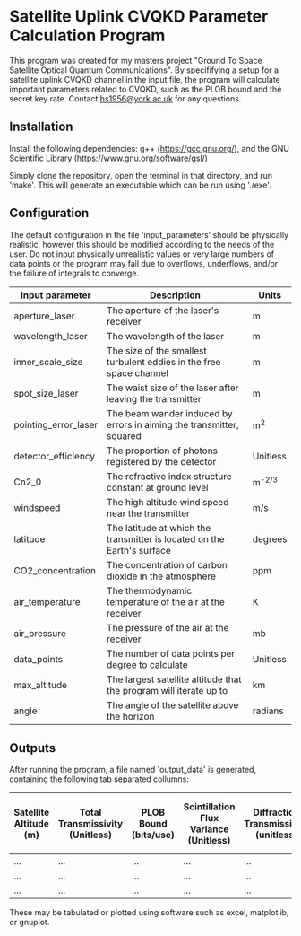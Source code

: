 # Satellite Uplink CVQKD Parameter Calculation Program

This program was created for my masters project "Ground To Space Satellite Optical Quantum Communications". By specififying a setup for a satellite uplink CVQKD channel in the input file, the program will calculate important parameters related to CVQKD, such as the PLOB bound and the secret key rate. Contact hs1956@york.ac.uk for any questions.

## Installation

Install the following dependencies: g++ (https://gcc.gnu.org/), and the GNU Scientific Library (https://www.gnu.org/software/gsl/)

Simply clone the repository, open the terminal in that directory, and run 'make'. This will generate an executable which can be run using './exe'.

## Configuration

The default configuration in the file 'input_parameters' should be physically realistic, however this should be modified according to the needs of the user. Do not input physically unrealistic values or very large numbers of data points or the program may fail due to overflows, underflows, and/or the failure of integrals to converge.

| Input parameter | Description | Units |
|----------|----------|----------|
| aperture_laser   | The aperture of the laser's receiver   | m   |
| wavelength_laser   | The wavelength of the laser   | m   |
| inner_scale_size   | The size of the smallest turbulent eddies in the free space channel   | m   |
| spot_size_laser   | The waist size of the laser after leaving the transmitter   | m   |
| pointing_error_laser   | The beam wander induced by errors in aiming the transmitter, squared   | m<sup>2</sup>   |
| detector_efficiency   | The proportion of photons registered by the detector   | Unitless   |
| Cn2_0   | The refractive index structure constant at ground level   | m<sup>-2/3</sup>   |
| windspeed   | The high altitude wind speed near the transmitter   | m/s   |
| latitude   | The latitude at which the transmitter is located on the Earth's surface   | degrees   |
| CO2_concentration   | The concentration of carbon dioxide in the atmosphere   | ppm   |
| air_temperature   | The thermodynamic temperature of the air at the receiver   | K   |
| air_pressure   | The pressure of the air at the receiver   | mb   |
| data_points   | The number of data points per degree to calculate   | Unitless   |
| max_altitude   | The largest satellite altitude that the program will iterate up to   | km   |
| angle   | The angle of the satellite above the horizon   | radians   |

## Outputs

After running the program, a file named 'output_data' is generated, containing the following tab separated collumns:

| Satellite Altitude (m) | Total Transmissivity (Unitless) | PLOB Bound (bits/use) | Scintillation Flux Variance (Unitless) | Diffraction Transmissivity (unitless) | Beam Widening (m) | Mean Beam Wander Distance (m) | Coherence Length (m) | Extinction Transmissivity (unitless) |
|----------|----------|----------|----------|----------|----------|----------|----------|----------|
| ...   | ...   | ...   | ...   | ...   | ...   | ...   | ...   | ...   | ...   |
| ...   | ...   | ...   | ...   | ...   | ...   | ...   | ...   | ...   | ...   |
| ...   | ...   | ...   | ...   | ...   | ...   | ...   | ...   | ...   | ...   |

These may be tabulated or plotted using software such as excel, matplotlib, or gnuplot.
